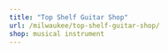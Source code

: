 ```yaml
---
title: "Top Shelf Guitar Shop"
url: /milwaukee/top-shelf-guitar-shop/
shop: musical instrument
---
```

